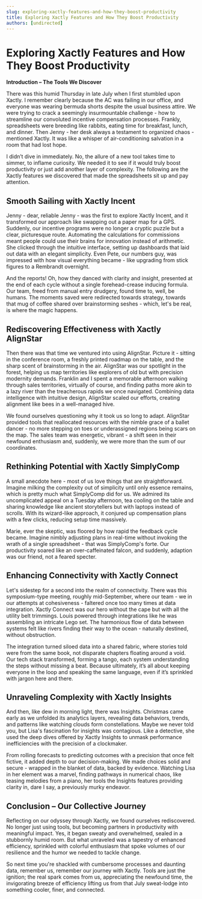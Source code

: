 ```yaml
---
slug: exploring-xactly-features-and-how-they-boost-productivity
title: Exploring Xactly Features and How They Boost Productivity
authors: [undirected]
---
```



# Exploring Xactly Features and How They Boost Productivity

**Introduction – The Tools We Discover**

There was this humid Thursday in late July when I first stumbled upon Xactly. I remember clearly because the AC was failing in our office, and everyone was wearing bermuda shorts despite the usual business attire. We were trying to crack a seemingly insurmountable challenge - how to streamline our convoluted incentive compensation processes. Frankly, spreadsheets were breeding like rabbits, eating time for breakfast, lunch, and dinner. Then Jenny - her desk always a testament to organized chaos - mentioned Xactly. It was like a whisper of air-conditioning salvation in a room that had lost hope.

I didn’t dive in immediately. No, the allure of a new tool takes time to simmer, to inflame curiosity. We needed it to see if it would truly boost productivity or just add another layer of complexity. The following are the Xactly features we discovered that made the spreadsheets sit up and pay attention.

## Smooth Sailing with Xactly Incent

Jenny - dear, reliable Jenny - was the first to explore Xactly Incent, and it transformed our approach like swapping out a paper map for a GPS. Suddenly, our incentive programs were no longer a cryptic puzzle but a clear, picturesque route. Automating the calculations for commissions meant people could use their brains for innovation instead of arithmetic. She clicked through the intuitive interface, setting up dashboards that laid out data with an elegant simplicity. Even Pete, our numbers guy, was impressed with how visual everything became - like upgrading from stick figures to a Rembrandt overnight.

And the reports! Oh, how they danced with clarity and insight, presented at the end of each cycle without a single forehead-crease inducing formula. Our team, freed from manual entry drudgery, found time to, well, be humans. The moments saved were redirected towards strategy, towards that mug of coffee shared over brainstorming seshes - which, let's be real, is where the magic happens.

## Rediscovering Effectiveness with Xactly AlignStar

Then there was that time we ventured into using AlignStar. Picture it - sitting in the conference room, a freshly printed roadmap on the table, and the sharp scent of brainstorming in the air. AlignStar was our spotlight in the forest, helping us map territories like explorers of old but with precision modernity demands. Franklin and I spent a memorable afternoon walking through sales territories, virtually of course, and finding paths more akin to a lazy river than the treacherous rapids we once navigated. Combining data intelligence with intuitive design, AlignStar scaled our efforts, creating alignment like bees in a well-managed hive.

We found ourselves questioning why it took us so long to adapt. AlignStar provided tools that reallocated resources with the nimble grace of a ballet dancer - no more stepping on toes or underassigned regions being scars on the map. The sales team was energetic, vibrant - a shift seen in their newfound enthusiasm and, suddenly, we were more than the sum of our coordinates.

## Rethinking Potential with Xactly SimplyComp

A small anecdote here - most of us love things that are straightforward. Imagine milking the complexity out of simplicity until only essence remains, which is pretty much what SimplyComp did for us. We admired its uncomplicated appeal on a Tuesday afternoon, tea cooling on the table and sharing knowledge like ancient storytellers but with laptops instead of scrolls. With its wizard-like approach, it conjured up compensation plans with a few clicks, reducing setup time massively.

Marie, ever the skeptic, was floored by how rapid the feedback cycle became. Imagine nimbly adjusting plans in real-time without invoking the wrath of a single spreadsheet - that was SimplyComp's forte. Our productivity soared like an over-caffeinated falcon, and suddenly, adaption was our friend, not a feared specter.

## Enhancing Connectivity with Xactly Connect

Let's sidestep for a second into the realm of connectivity. There was this symposium-type meeting, roughly mid-September, where our team - we in our attempts at cohesiveness - faltered once too many times at data integration. Xactly Connect was our hero without the cape but with all the utility belt trimmings. Louis powered through integrations like he was assembling an intricate Lego set. The harmonious flow of data between systems felt like rivers finding their way to the ocean - naturally destined, without obstruction.

The integration turned siloed data into a shared fabric, where stories told were from the same book, not disparate chapters floating around a void. Our tech stack transformed, forming a tango, each system understanding the steps without missing a beat. Because ultimately, it’s all about keeping everyone in the loop and speaking the same language, even if it’s sprinkled with jargon here and there.

## Unraveling Complexity with Xactly Insights

And then, like dew in morning light, there was Insights. Christmas came early as we unfolded its analytics layers, revealing data behaviors, trends, and patterns like watching clouds form constellations. Maybe we never told you, but Lisa's fascination for insights was contagious. Like a detective, she used the deep dives offered by Xactly Insights to unmask performance inefficiencies with the precision of a clockmaker.

From rolling forecasts to predicting outcomes with a precision that once felt fictive, it added depth to our decision-making. We made choices solid and secure - wrapped in the blanket of data, backed by evidence. Watching Lisa in her element was a marvel, finding pathways in numerical chaos, like teasing melodies from a piano, her tools the Insights features providing clarity in, dare I say, a previously murky endeavor.

## Conclusion – Our Collective Journey

Reflecting on our odyssey through Xactly, we found ourselves rediscovered. No longer just using tools, but becoming partners in productivity with meaningful impact. Yes, it began sweaty and overwhelmed, sealed in a stubbornly humid room. But what unraveled was a tapestry of enhanced efficiency, sprinkled with colorful enthusiasm that spoke volumes of our resilience and the humor we needed to tackle change.

So next time you're shackled with cumbersome processes and daunting data, remember us, remember our journey with Xactly. Tools are just the ignition; the real spark comes from us, appreciating the newfound time, the invigorating breeze of efficiency lifting us from that July sweat-lodge into something cooler, finer, and connected.